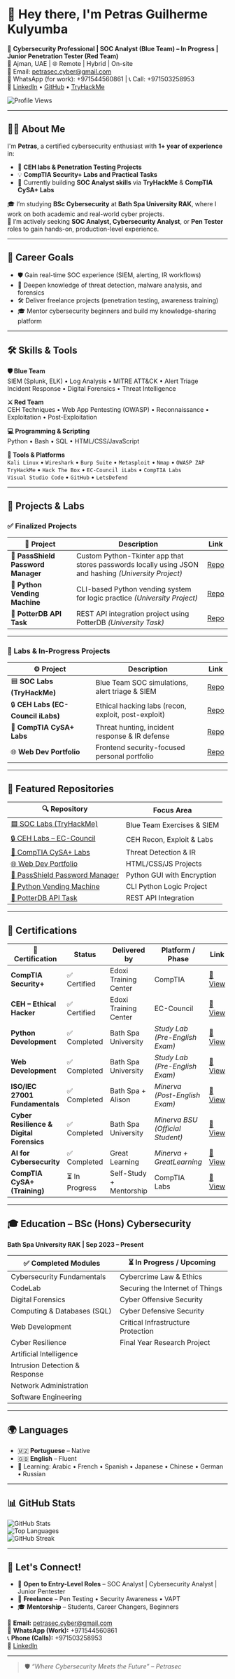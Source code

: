 # 👋 Hey there, I'm Petras Guilherme Kulyumba

🎯 **Cybersecurity Professional | SOC Analyst (Blue Team) – In Progress | Junior Penetration Tester (Red Team)**  
📍 Ajman, UAE | 🌐 Remote | Hybrid | On-site  
📩 Email: petrasec.cyber@gmail.com  
📱 WhatsApp (for work): +971544560861 | 📞 Call: +971503258953  
🔗 [LinkedIn](https://www.linkedin.com/in/petras-cyber) • [GitHub](https://github.com/Petrasec2025) • [TryHackMe](https://tryhackme.com/p/PetrasCyber)

![Profile Views](https://komarev.com/ghpvc/?username=Petrasec2025&color=blueviolet)

---

## 👨‍💻 About Me

I'm **Petras**, a certified cybersecurity enthusiast with **1+ year of experience** in:

- 🔐 **CEH labs & Penetration Testing Projects**  
- 💡 **CompTIA Security+ Labs and Practical Tasks**  
- 🧪 Currently building **SOC Analyst skills** via **TryHackMe** & **CompTIA CySA+ Labs**

🎓 I’m studying **BSc Cybersecurity** at **Bath Spa University RAK**, where I work on both academic and real-world cyber projects.  
🔭 I’m actively seeking **SOC Analyst, Cybersecurity Analyst**, or **Pen Tester** roles to gain hands-on, production-level experience.

---

## 🚀 Career Goals

- 🛡️ Gain real-time SOC experience (SIEM, alerting, IR workflows)  
- 🧠 Deepen knowledge of threat detection, malware analysis, and forensics  
- 🛠️ Deliver freelance projects (penetration testing, awareness training)  
- 🎓 Mentor cybersecurity beginners and build my knowledge-sharing platform

---

## 🛠️ Skills & Tools

**🛡️ Blue Team**  
SIEM (Splunk, ELK) • Log Analysis • MITRE ATT&CK • Alert Triage  
Incident Response • Digital Forensics • Threat Intelligence  

**⚔️ Red Team**  
CEH Techniques • Web App Pentesting (OWASP) • Reconnaissance • Exploitation • Post-Exploitation

**💻 Programming & Scripting**  
Python • Bash • SQL • HTML/CSS/JavaScript  

**🔧 Tools & Platforms**  
`Kali Linux` • `Wireshark` • `Burp Suite` • `Metasploit` • `Nmap` • `OWASP ZAP`  
`TryHackMe` • `Hack The Box` • `EC-Council iLabs` • `CompTIA Labs`  
`Visual Studio Code` • `GitHub` • `LetsDefend`

---

## 🔬 Projects & Labs

### ✅ Finalized Projects

| 💼 Project | Description | Link |
|-----------|-------------|------|
| 🔐 **PassShield Password Manager** | Custom Python-Tkinter app that stores passwords locally using JSON and hashing *(University Project)* | [Repo](https://github.com/Petrasec2025/passshield-manager) |
| 🐍 **Python Vending Machine** | CLI-based Python vending system for logic practice *(University Project)* | [Repo](https://github.com/Bath-Spa-Students/utility-app-Percyana552/tree/main) |
| 📂 **PotterDB API Task** | REST API integration project using PotterDB *(University Task)* | [Repo](https://drive.google.com/drive/folders/1vs4JcFC1-TTaupusDF6GKmyAZQklLlgp?usp=sharing) |

---

### 🔄 Labs & In-Progress Projects

| ⚙️ Project | Description | Link |
|-----------|-------------|------|
| 🟦 **SOC Labs (TryHackMe)** | Blue Team SOC simulations, alert triage & SIEM | [Repo](https://github.com/Petrasec2025/soc-labs) |
| 🔒 **CEH Labs (EC-Council iLabs)** | Ethical hacking labs (recon, exploit, post-exploit) | [Repo](https://github.com/Petrasec2025/ceh-ilabs) |
| 🔧 **CompTIA CySA+ Labs** | Threat hunting, incident response & IR defense | [Repo](https://github.com/Petrasec2025/cysa-labs) |
| 🌐 **Web Dev Portfolio** | Frontend security-focused personal portfolio | [Repo](https://github.com/Petrasec2025/web-portfolio) |

---

## 📌 Featured Repositories

| 🔍 Repository | Focus Area |
|--------------|------------|
| [🟦 SOC Labs (TryHackMe)](https://github.com/Petrasec2025/soc-labs) | Blue Team Exercises & SIEM |
| [🔒 CEH Labs – EC-Council](https://github.com/Petrasec2025/ceh-ilabs) | CEH Recon, Exploit & Labs |
| [🔧 CompTIA CySA+ Labs](https://github.com/Petrasec2025/cysa-labs) | Threat Detection & IR |
| [🌐 Web Dev Portfolio](https://github.com/Petrasec2025/web-portfolio) | HTML/CSS/JS Projects |
| [🔐 PassShield Password Manager](https://github.com/Petrasec2025/passshield-manager) | Python GUI with Encryption |
| [🐍 Python Vending Machine](https://github.com/Bath-Spa-Students/utility-app-Percyana552/tree/main) | CLI Python Logic Project |
| [📂 PotterDB API Task](https://drive.google.com/drive/folders/1vs4JcFC1-TTaupusDF6GKmyAZQklLlgp?usp=sharing) | REST API Integration |

---

## 📜 Certifications

| 🧾 Certification | Status | Delivered by | Platform / Phase | Link |
|------------------|--------|---------------|------------------|------|
| **CompTIA Security+** | ✅ Certified | Edoxi Training Center | CompTIA | [🔗 View](https://www.credly.com/badges/e84b2ae0-2e47-4e12-a510-cc27d2e3d2b3) |
| **CEH – Ethical Hacker** | ✅ Certified | Edoxi Training Center | EC-Council | [🔗 View](https://www.credly.com/badges/2f44e875-038e-4a00-b25e-b3220fbd3ff2) |
| **Python Development** | ✅ Completed | Bath Spa University | *Study Lab (Pre-English Exam)* | [🔗 View](https://github.com/Petrasec2025/certificates/blob/main/Python_Development.pdf) |
| **Web Development** | ✅ Completed | Bath Spa University | *Study Lab (Pre-English Exam)* | [🔗 View](https://github.com/Petrasec2025/certificates/blob/main/Web_Development.pdf) |
| **ISO/IEC 27001 Fundamentals** | ✅ Completed | Bath Spa + Alison | *Minerva (Post-English Exam)* | [🔗 View](https://alison.com/certification/check/7560610613473) |
| **Cyber Resilience & Digital Forensics** | ✅ Completed | Bath Spa University | *Minerva BSU (Official Student)* | [🔗 View](https://github.com/Petrasec2025/certificates/blob/main/Cyber_Resilience_DF.pdf) |
| **AI for Cybersecurity** | ✅ Completed | Great Learning | *Minerva + GreatLearning* | [🔗 View](https://olympus.mygreatlearning.com/courses/128701/certificate) |
| **CompTIA CySA+ (Training)** | ⏳ In Progress | Self-Study + Mentorship | CompTIA Labs | [🔗 View](https://www.comptia.org/certifications/cybersecurity-analyst) |

---

## 🎓 Education – BSc (Hons) Cybersecurity  
**Bath Spa University RAK | Sep 2023 – Present**

| ✅ Completed Modules | ⏳ In Progress / Upcoming |
|----------------------|---------------------------|
| Cybersecurity Fundamentals | Cybercrime Law & Ethics |
| CodeLab | Securing the Internet of Things |
| Digital Forensics | Cyber Offensive Security |
| Computing & Databases (SQL) | Cyber Defensive Security |
| Web Development | Critical Infrastructure Protection |
| Cyber Resilience | Final Year Research Project |
| Artificial Intelligence | |
| Intrusion Detection & Response | |
| Network Administration | |
| Software Engineering | |

---

## 🌍 Languages

- 🇲🇿 **Portuguese** – Native  
- 🇬🇧 **English** – Fluent  
- 🧠 Learning: Arabic • French • Spanish • Japanese • Chinese • German • Russian

---

## 📊 GitHub Stats

![GitHub Stats](https://github-readme-stats.vercel.app/api?username=Petrasec2025&show_icons=true&theme=radical)  
![Top Languages](https://github-readme-stats.vercel.app/api/top-langs/?username=Petrasec2025&layout=compact&theme=radical)  
![GitHub Streak](https://streak-stats.demolab.com?user=Petrasec2025&theme=radical)

---

## 🤝 Let's Connect!

- 💼 **Open to Entry-Level Roles** – SOC Analyst | Cybersecurity Analyst | Junior Pentester  
- 🧪 **Freelance** – Pen Testing • Security Awareness • VAPT  
- 🎓 **Mentorship** – Students, Career Changers, Beginners

📩 **Email:** petrasec.cyber@gmail.com  
📱 **WhatsApp (Work):** +971544560861  
📞 **Phone (Calls):** +971503258953  
🔗 [LinkedIn](https://www.linkedin.com/in/petras-cyber)

---

> 🛡️ *“Where Cybersecurity Meets the Future” – Petrasec*


